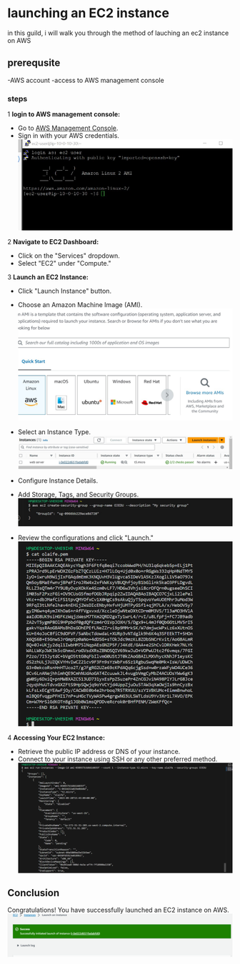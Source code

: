 # launching an EC2 instance


in this guild, i will walk you through the method of lauching an ec2 instance on AWS


## prerequsite 
-AWS account
-access to AWS management console

### steps
1 **login to AWS management console:** 
   - Go to [AWS Management Console](https://aws.amazon.com/console/).
   - Sign in with your AWS credentials.
   ![Alt text](image-3.png)

2 **Navigate to EC2 Dashboard:**
   - Click on the "Services" dropdown.
   - Select "EC2" under "Compute."



3 **Launch an EC2 Instance:**
   - Click "Launch Instance" button.
   - Choose an Amazon Machine Image (AMI).![Alt text](image-2.png)

   - Select an Instance Type.![Alt text](image-1.png)

   - Configure Instance Details.
   - Add Storage, Tags, and Security Groups.![Alt text](image.png)

   - Review the configurations and click "Launch."![Alt text](<ec2 CLI1.png>)


4  **Accessing Your EC2 Instance:**
   - Retrieve the public IP address or DNS of your instance.
   - Connect to your instance using SSH or any other preferred method.![Alt text](<ec2 instance Launched using CLI.png>)


## Conclusion
Congratulations! You have successfully launched an EC2 instance on AWS.![Alt text](<instance launched.png>)




